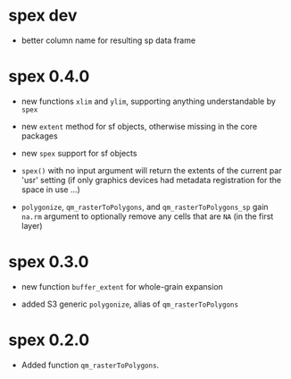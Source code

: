 # spex dev

* better column name for resulting sp data frame

# spex 0.4.0

* new functions `xlim` and `ylim`, supporting anything understandable by `spex`

* new `extent` method for sf objects, otherwise missing in the core packages

* new `spex` support for sf objects

* `spex()` with no input argument will return the extents of the current par 'usr' setting (if only graphics devices had metadata registration for the space in use ...)

* `polygonize`, `qm_rasterToPolygons`, and `qm_rasterToPolygons_sp` gain `na.rm` 
 argument to optionally remove any cells that are `NA` (in the first layer)

# spex 0.3.0

* new function `buffer_extent` for whole-grain expansion

* added S3 generic `polygonize`, alias of `qm_rasterToPolygons`

# spex 0.2.0

* Added function `qm_rasterToPolygons`.



